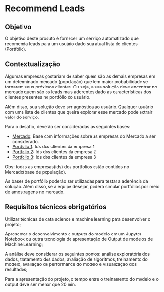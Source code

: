 # Recommend Leads

## Objetivo
O objetivo deste produto é fornecer um serviço automatizado que recomenda leads para um usuário dado sua atual lista de clientes (Portfólio).

## Contextualização
Algumas empresas gostariam de saber quem são as demais empresas em um determinado mercado (população) que tem maior probabilidade se tornarem seus próximos clientes. Ou seja, a sua solução deve encontrar no mercado quem são os leads mais aderentes dado as características dos clientes presentes no portfólio do usuário.

Além disso, sua solução deve ser agnóstica ao usuário. Qualquer usuário com uma lista de clientes que queira explorar esse mercado pode extrair valor do serviço.

Para o desafio, deverão ser consideradas as seguintes bases:

 - [Mercado]( https://codenation-challenges.s3-us-west-1.amazonaws.com/ml-leads/estaticos_market.csv.zip): Base com informações sobre as empresas do Mercado a ser considerado. 
 - [Portfolio 1](https://codenation-challenges.s3-us-west-1.amazonaws.com/ml-leads/estaticos_portfolio1.csv): Ids dos clientes da empresa 1 
 - [Portfolio 2](https://codenation-challenges.s3-us-west-1.amazonaws.com/ml-leads/estaticos_portfolio2.csv): Ids dos clientes da empresa 2 
 - [Portfolio 3](https://codenation-challenges.s3-us-west-1.amazonaws.com/ml-leads/estaticos_portfolio3.csv): Ids dos clientes da empresa 3
 
Obs: todas as empresas(ids) dos portfolios estão contidos no Mercado(base de população).

As bases de portfólio poderão ser utilizadas para testar a aderência da solução. Além disso, se a equipe desejar, poderá simular portfólios por meio de amostragens no mercado.

## Requisitos técnicos obrigatórios
Utilizar técnicas de data science e machine learning para desenvolver o projeto;

Apresentar o desenvolvimento e outputs do modelo em um Jupyter Notebook ou outra tecnologia de apresentação de Output de modelos de Machine Learning;

A análise deve considerar os seguintes pontos: análise exploratória dos dados, tratamento dos dados, avaliação de algoritmos, treinamento do modelo, avaliação de performance do modelo e visualização dos resultados;

Para a apresentação do projeto, o tempo entre o treinamento do modelo e o output deve ser menor que 20 min.
